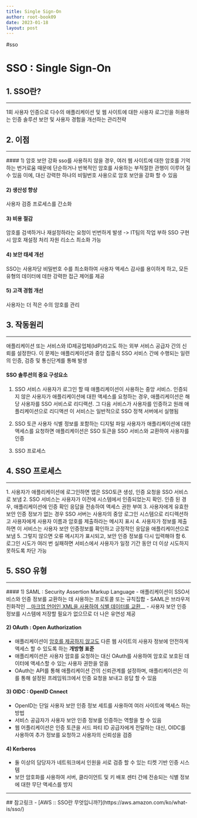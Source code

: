 ```yaml
---
title: Single Sign-On
author: root-book09
date: 2023-01-18
layout: post
---
```



#sso

# SSO : Single Sign-On

## 1. SSO란?
<hr>
1회 사용자 인증으로 다수의 애플리케이션 및 웹 사이트에 대한 사용자 로그인을 허용하는 인증 솔루션
보안 및 사용자 경험을 개선하는 관리전략

## 2. 이점
<hr>
#### 1) 암호 보안 강화
sso를 사용하지 않을 경우, 여러 웹 사이트에 대한 암호를 기억하는 번거로움 때문에 단순하거나 반복적인 암호를 사용하는 부적절한 관행이 이루어 질 수 있음 
이에, 대신 강력한 하나의 비밀번호 사용으로 암호 보안을 강화 할 수 있음

#### 2) 생산성 향상 
사용자 검증 프로세스를 간소화

#### 3) 비용 절감
암호를 검색하거나 재설정하라는 요청이 빈번하게 발생 -> IT팀의 작업 부하
SSO 구현 시 암호 재설정 처리 자원 리소스 최소화 가능

#### 4) 보안 태세 개선
SSO는 사용자당 비밀번호 수를 최소화하여 사용자 액세스 감사를 용이하게 하고, 모든 유형의 데이터에 데한 강력한 접근 제어를 제공

#### 5) 고객 경험 개선
사용자는 더 적은 수의 암호를 관리

## 3. 작동원리
<hr>
애플리케이션 또는 서비스와 ID제공업체(IdP)라고도 하는 외부 서비스 공급자 간의 신뢰를 설정한다. 이 문제는 애플리케이션과 중앙 집중식 SSO 서비스 간에 수행되는 일련의 인증, 검증 및 통신단계를 통해 발생

#### SSO 솔루션의 중요 구성요소
1) SSO 서비스
	사용자가 로그인 할 때 애플리케이션이 사용하는 중앙 서비스. 인증되지 않은 사용자가 애플리케이션에 대한 액세스를 요청하는 경우, 애플리케이션은 해당 사용자를 SSO 서비스로 리디랙션. 그 다음 서비스가 사용자를 인증하고 원래 애플리케이션으로 리디액션
	이 서비스는 일반적으로 SSO 정책 서버에서 실행됨
	
2) SSO 토큰
	사용자 식별 정보를 포함하는 디지털 파일
	사용자가 애플리케이션에 대한 액세스를 요청하면 애플리케이션은 SSO 토큰을 SSO 서비스와 교환하여 사용자를 인증
	
3) SSO 프로세스

## 4. SSO 프로세스
<hr>
1. 사용자가 애플리케이션에 로그인하면 앱은 SSO토큰 생성, 인증 요청을 SSO 서비스로 보냄
2. SSO 서비스는 사용자가 이전에 시스템에서 인증되었는지 확인. 인증 된 경우, 애플리케이션에 인증 확인 응답을 전송하여 액세스 권한 부여
3. 사용자에게 유효한 보안 인증 정보가 없는 경우 SSO 서버는 사용자의 중앙 로그인 시스템으로 리디렉션하고 사용자에게 사용자 이름과 암호를 제출하라는 메시지 표시
4. 사용자가 정보를 제출하면 이 서비스는 사용자 보안 인증정보를 확인하고 긍정적인 응답을 애플리케이션으로 보냄
5. 그렇지 않으면 오류 메시지가 표시되고, 보안 인증 정보를 다시 입력해야 함
6. 로그인 시도가 여러 번 실패하면 서비스에서 사용자가 일정 기간 동안 더 이상 시도하지 못하도록 차단 가능

## 5. SSO 유형
<hr>
#### 1) SAML : Security Assertion Markup Language
- 애플리케이션이 SSO서비스와 인증 정보를 교환하는 데 사용하는 프로토콜 또는 규칙집합
- SAML은 브라우저 친화적인 __<u>마크업 언어인 XML을 사용하여 식별 데이터를 교환</u>__
- 사용자 보안 인증 정보를 시스템에 저장할 필요가 없으므로 더 나은 유연성 제공

#### 2) OAuth : Open Authorization
- 애플리케이션이 <u>암호를 제공하지 않고도</u> 다른 웹 사이트의 사용자 정보에 안전하게 액세스 할 수 있도록 하는 __개방형 표준__
- 애플리케이션은 사용자 암호를 요청하는 대신 OAuth를 사용하여 암호로 보호된 데이터에 액세스할 수 있는 사용자 권한을 얻음
- OAuth는 API를 통해 애플리케이션 간의 신뢰관계를 설정하며, 애플리케이션은 이를 통해 설정된 프레임워크에서 인증 요청을 보내고 응답 할 수 있음

#### 3) OIDC : OpenID Cnnect
- OpenID는 단일 사용자 보안 인증 정보 세트를 사용하여 여러 사이트에 액세스 하는 방법
- 서비스 공급자가 사용자 보안 인증 정보를 인증하는 역할을 할 수 있음
- 웹 어플리케이션은 인증 토큰을 서드 파티 ID 공급자에게 전달하는 대신, OIDC를 사용하여 추가 정보를 요청하고 사용자의 신뢰성을 검증

#### 4) Kerberos
- 둘 이상의 담당자가 네트워크에서 인원을 서로 검증 할 수 있는 티켓 기반 인증 시스템
- 보안 암호화를 사용하여 서버, 클라이언트 및 키 배포 센터 간에 전송되는 식별 정보에 대한 무단 액세스를 방지



<hr>
## 참고링크
- [AWS :: SSO란 무엇입니까?](https://aws.amazon.com/ko/what-is/sso/)
